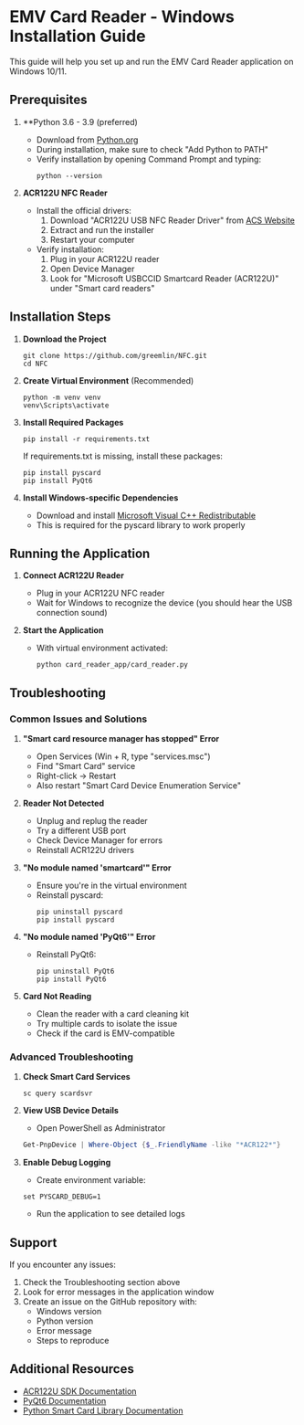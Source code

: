 # EMV Card Reader - Windows Installation Guide

This guide will help you set up and run the EMV Card Reader application on Windows 10/11.

## Prerequisites

1. **Python 3.6 -  3.9 (preferred)
   - Download from [Python.org](https://www.python.org/downloads/)
   - During installation, make sure to check "Add Python to PATH"
   - Verify installation by opening Command Prompt and typing:
     ```
     python --version
     ```

2. **ACR122U NFC Reader**
   - Install the official drivers:
     1. Download "ACR122U USB NFC Reader Driver" from [ACS Website](https://www.acs.com.hk/en/driver/3/acr122u-usb-nfc-reader/)
     2. Extract and run the installer
     3. Restart your computer
   - Verify installation:
     1. Plug in your ACR122U reader
     2. Open Device Manager
     3. Look for "Microsoft USBCCID Smartcard Reader (ACR122U)" under "Smart card readers"

## Installation Steps

1. **Download the Project**
   ```
   git clone https://github.com/greemlin/NFC.git
   cd NFC
   ```

2. **Create Virtual Environment** (Recommended)
   ```
   python -m venv venv
   venv\Scripts\activate
   ```

3. **Install Required Packages**
   ```
   pip install -r requirements.txt
   ```
   If requirements.txt is missing, install these packages:
   ```
   pip install pyscard
   pip install PyQt6
   ```

4. **Install Windows-specific Dependencies**
   - Download and install [Microsoft Visual C++ Redistributable](https://aka.ms/vs/17/release/vc_redist.x64.exe)
   - This is required for the pyscard library to work properly

## Running the Application

1. **Connect ACR122U Reader**
   - Plug in your ACR122U NFC reader
   - Wait for Windows to recognize the device (you should hear the USB connection sound)

2. **Start the Application**
   - With virtual environment activated:
     ```
     python card_reader_app/card_reader.py
     ```

## Troubleshooting

### Common Issues and Solutions

1. **"Smart card resource manager has stopped" Error**
   - Open Services (Win + R, type "services.msc")
   - Find "Smart Card" service
   - Right-click → Restart
   - Also restart "Smart Card Device Enumeration Service"

2. **Reader Not Detected**
   - Unplug and replug the reader
   - Try a different USB port
   - Check Device Manager for errors
   - Reinstall ACR122U drivers

3. **"No module named 'smartcard'" Error**
   - Ensure you're in the virtual environment
   - Reinstall pyscard:
     ```
     pip uninstall pyscard
     pip install pyscard
     ```

4. **"No module named 'PyQt6'" Error**
   - Reinstall PyQt6:
     ```
     pip uninstall PyQt6
     pip install PyQt6
     ```

5. **Card Not Reading**
   - Clean the reader with a card cleaning kit
   - Try multiple cards to isolate the issue
   - Check if the card is EMV-compatible

### Advanced Troubleshooting

1. **Check Smart Card Services**
   ```
   sc query scardsvr
   ```

2. **View USB Device Details**
   - Open PowerShell as Administrator
   ```powershell
   Get-PnpDevice | Where-Object {$_.FriendlyName -like "*ACR122*"}
   ```

3. **Enable Debug Logging**
   - Create environment variable:
   ```
   set PYSCARD_DEBUG=1
   ```
   - Run the application to see detailed logs

## Support

If you encounter any issues:
1. Check the Troubleshooting section above
2. Look for error messages in the application window
3. Create an issue on the GitHub repository with:
   - Windows version
   - Python version
   - Error message
   - Steps to reproduce

## Additional Resources

- [ACR122U SDK Documentation](https://www.acs.com.hk/download-manual/419/API-ACR122U-2.04.pdf)
- [PyQt6 Documentation](https://www.riverbankcomputing.com/static/Docs/PyQt6/)
- [Python Smart Card Library Documentation](https://pyscard.sourceforge.io/user-guide.html)
